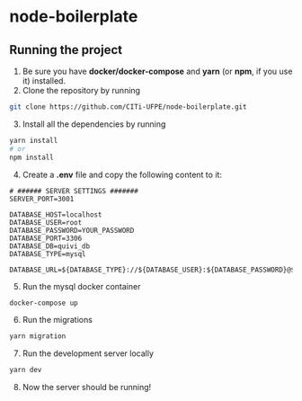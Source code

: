 # node-boilerplate

## Running the project

1. Be sure you have **docker/docker-compose** and **yarn** (or **npm**, if you use it) installed.
2. Clone the repository by running

```bash
git clone https://github.com/CITi-UFPE/node-boilerplate.git
```

3. Install all the dependencies by running

```bash
yarn install
# or
npm install
```

4. Create a **.env** file and copy the following content to it:

```dotenv
# ###### SERVER SETTINGS #######
SERVER_PORT=3001

DATABASE_HOST=localhost
DATABASE_USER=root
DATABASE_PASSWORD=YOUR_PASSWORD
DATABASE_PORT=3306
DATABASE_DB=quivi_db
DATABASE_TYPE=mysql

DATABASE_URL=${DATABASE_TYPE}://${DATABASE_USER}:${DATABASE_PASSWORD}@${DATABASE_HOST}:${DATABASE_PORT}/${DATABASE_DB}
```

5. Run the mysql docker container

```bash
docker-compose up
```

6. Run the migrations

```bash
yarn migration
```

7. Run the development server locally

```bash
yarn dev
```

8. Now the server should be running!

